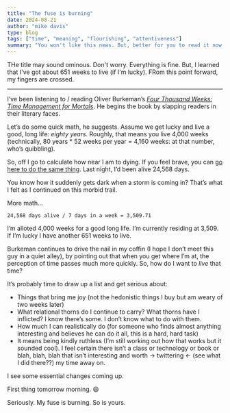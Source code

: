 ```yaml
---
title: "The fuse is burning"
date: 2024-08-21
author: "mike davis"
type: blog
tags: ["time", "meaning", "flourishing", "attentiveness"]
summary: "You won't like this news. But, better for you to read it now. "
---
```

THe title may sound ominous. Don't worry. Everything is fine. But, I learned that I've got about 651 weeks to live (if I'm lucky). FRom this point forward, my fingers are crossed. 

***

I’ve been listening to / reading Oliver Burkeman’s [*Four Thousand Weeks: Time Management for Mortals*](https://bookshop.org/p/books/four-thousand-weeks-time-management-for-mortals-oliver-burkeman/18140090?ean=9781250849359). He begins the book by slapping readers in their literary faces. 

Let’s do some quick math, he suggests. Assume we get lucky and live a good, long life: *eighty years*. Roughly, that means you live 4,000 weeks (technically, 80 years * 52 weeks per year = 4,160 weeks: at that number, who’s quibbling). 

So, off I go to calculate how near I am to dying. If you feel brave, you can [go here to do the same thing](https://www.omnicalculator.com/everyday-life/chronological-age). Last night, I’d been alive 24,568 days. 

You know how it suddenly gets dark when a storm is coming in? That’s what I felt as I continued on this morbid trail. 

More math...

`24,568 days alive / 7 days in a week = 3,509.71`

I’m alloted 4,000 weeks for a good long life. I’m currently residing at 3,509. If I’m lucky I have another 651 weeks to live. 

Burkeman continues to drive the nail in my coffin (I hope I don’t meet this guy in a quiet alley), by pointing out that when you get where I’m at, the perception of time passes much more quickly. So, how do I want to *live* that time?

It’s probably time to draw up a list and get serious about:
- Things that bring me joy (not the hedonistic things I buy but am weary of two weeks later)
- What relational thorns do I continue to carry? What thorns have I inflicted? I know there’s some. I don’t know what to do with them. 
- How much I can realistically do (for someone who finds almost anything interesting and believes he can do it all, this is a hard, hard task)
- It means being kindly ruthless (I’m still working out how that works but it sounded cool). I feel certain there isn’t a class  or technology or book or blah, blah, blah that isn’t interesting and worth -> twittering <- (see what I did there??) my time away on. 

I see some essential changes coming up. 

First thing tomorrow morning. :smile:

Seriously. My fuse is burning. So is yours. 